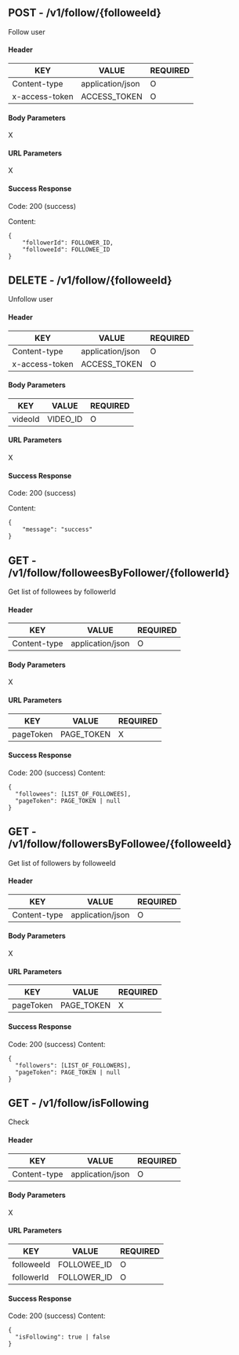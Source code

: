 ## POST - /v1/follow/{followeeId}

Follow user

#### Header

| KEY            | VALUE            | REQUIRED |
| -------------- | ---------------- | -------- |
| Content-type   | application/json | O        |
| x-access-token | ACCESS_TOKEN     | O        |


#### Body Parameters

X

#### URL Parameters

X


#### Success Response

Code: 200 (success)

Content:
~~~
{
    "followerId": FOLLOWER_ID,
    "followeeId": FOLLOWEE_ID
}
~~~



## DELETE - /v1/follow/{followeeId}

Unfollow user

#### Header

| KEY            | VALUE            | REQUIRED |
| -------------- | ---------------- | -------- |
| Content-type   | application/json | O        |
| x-access-token | ACCESS_TOKEN     | O        |


#### Body Parameters

| KEY         | VALUE            | REQUIRED |
| ----------- | ---------------- | -------- |
| videoId     | VIDEO_ID         | O        |


#### URL Parameters

X


#### Success Response

Code: 200 (success)

Content:
~~~
{
    "message": "success"
}
~~~



## GET - /v1/follow/followeesByFollower/{followerId}

Get list of followees by followerId


#### Header

| KEY            | VALUE            | REQUIRED |
| -------------- | ---------------- | -------- |
| Content-type   | application/json | O        |

#### Body Parameters

X


#### URL Parameters

| KEY       | VALUE      | REQUIRED |
| --------- | ---------- | -------- |
| pageToken | PAGE_TOKEN | X        |


#### Success Response

Code: 200 (success)
Content:
~~~
{
  "followees": [LIST_OF_FOLLOWEES],
  "pageToken": PAGE_TOKEN | null
}
~~~



## GET - /v1/follow/followersByFollowee/{followeeId}

Get list of followers by followeeId


#### Header

| KEY            | VALUE            | REQUIRED |
| -------------- | ---------------- | -------- |
| Content-type   | application/json | O        |

#### Body Parameters

X


#### URL Parameters

| KEY       | VALUE      | REQUIRED |
| --------- | ---------- | -------- |
| pageToken | PAGE_TOKEN | X        |


#### Success Response

Code: 200 (success)
Content:

~~~
{
  "followers": [LIST_OF_FOLLOWERS],
  "pageToken": PAGE_TOKEN | null
}
~~~



## GET - /v1/follow/isFollowing

Check 


#### Header

| KEY          | VALUE            | REQUIRED |
| ------------ | ---------------- | -------- |
| Content-type | application/json | O        |

#### Body Parameters

X


#### URL Parameters

| KEY        | VALUE       | REQUIRED |
| ---------- | ----------- | -------- |
| followeeId | FOLLOWEE_ID | O        |
| followerId | FOLLOWER_ID | O        |


#### Success Response

Code: 200 (success)
Content:

~~~
{
  "isFollowing": true | false
}
~~~




